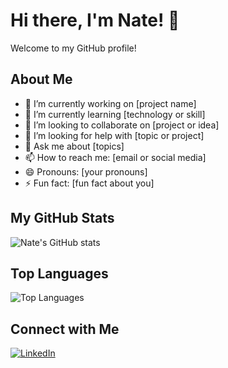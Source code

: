 # Hi there, I'm Nate! 👋

Welcome to my GitHub profile!

## About Me
- 🔭 I’m currently working on [project name]
- 🌱 I’m currently learning [technology or skill]
- 👯 I’m looking to collaborate on [project or idea]
- 🤔 I’m looking for help with [topic or project]
- 💬 Ask me about [topics]
- 📫 How to reach me: [email or social media]
- 😄 Pronouns: [your pronouns]
- ⚡ Fun fact: [fun fact about you]

## My GitHub Stats
![Nate's GitHub stats](https://github-readme-stats.vercel.app/api?username=natep1123&show_icons=true&theme=radical)

## Top Languages
![Top Languages](https://github-readme-stats.vercel.app/api/top-langs/?username=natep1123&theme=radical&layout=compact)

## Connect with Me
[![LinkedIn](https://img.shields.io/badge/-LinkedIn-blue?style=flat&logo=LinkedIn&logoColor=white)](https://www.linkedin.com/in/your-linkedin-profile)

